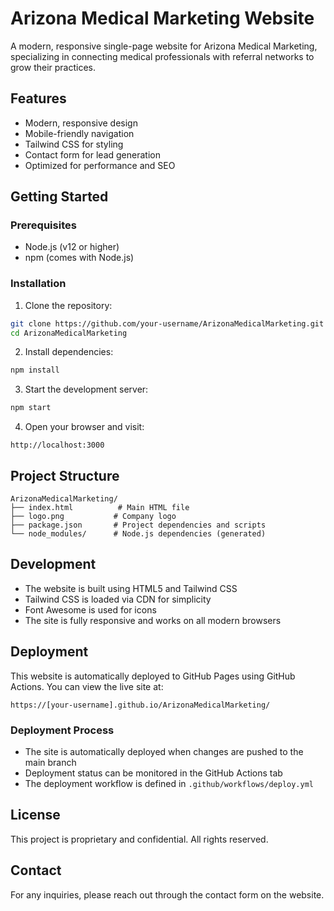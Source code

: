 # Arizona Medical Marketing Website

A modern, responsive single-page website for Arizona Medical Marketing, specializing in connecting medical professionals with referral networks to grow their practices.

## Features

- Modern, responsive design
- Mobile-friendly navigation
- Tailwind CSS for styling
- Contact form for lead generation
- Optimized for performance and SEO

## Getting Started

### Prerequisites

- Node.js (v12 or higher)
- npm (comes with Node.js)

### Installation

1. Clone the repository:
```bash
git clone https://github.com/your-username/ArizonaMedicalMarketing.git
cd ArizonaMedicalMarketing
```

2. Install dependencies:
```bash
npm install
```

3. Start the development server:
```bash
npm start
```

4. Open your browser and visit:
```
http://localhost:3000
```

## Project Structure

```
ArizonaMedicalMarketing/
├── index.html          # Main HTML file
├── logo.png           # Company logo
├── package.json       # Project dependencies and scripts
└── node_modules/      # Node.js dependencies (generated)
```

## Development

- The website is built using HTML5 and Tailwind CSS
- Tailwind CSS is loaded via CDN for simplicity
- Font Awesome is used for icons
- The site is fully responsive and works on all modern browsers

## Deployment

This website is automatically deployed to GitHub Pages using GitHub Actions. You can view the live site at:
```
https://[your-username].github.io/ArizonaMedicalMarketing/
```

### Deployment Process
- The site is automatically deployed when changes are pushed to the main branch
- Deployment status can be monitored in the GitHub Actions tab
- The deployment workflow is defined in `.github/workflows/deploy.yml`

## License

This project is proprietary and confidential. All rights reserved.

## Contact

For any inquiries, please reach out through the contact form on the website.
